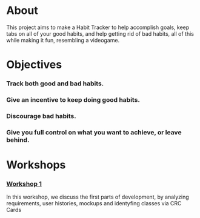 # About
This project aims to make a Habit Tracker to help accomplish goals, keep tabs on all of your good habits, and help getting rid of bad habits, all of this while making it fun, resembling a videogame.

# Objectives
### Track both good and bad habits.
### Give an incentive to keep doing good habits.
### Discourage bad habits.
### Give you full control on what you want to achieve, or leave behind.

# Workshops
### [Workshop 1](https://github.com/Fabiancipher/OOP_project/tree/main/Workshop-1)
In this workshop, we discuss the first parts of development, by analyzing requirements, user histories, mockups and identyfing classes via CRC Cards

